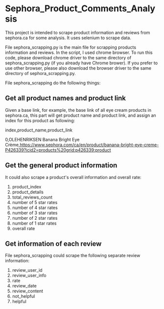 # Sephora_Product_Comments_Analysis
This project is intended to scrape product information and reviews from sephora.ca for some analysis. It uses selenium to scrape data.

File sephora_scrapping.py is the main file for scrapping products information and reviews. In the script, I used chrome browser. To run 
this code, please download chrome driver to the same directory of sephora_scrapping.py (if you already have Chrome brower). If you prefer 
to use other browser, please also download the browser driver to the same directory of sephora_scrapping.py.

File sephora_scrapping do the following things:
## Get all product names and product link
Given a base link, for example, the base link of all eye cream products in sephora.ca, this part will get product name and product link, and
assign an index for this product as following:

index,product_name,product_link

0,OLEHENRIKSEN Banana Bright Eye Crème,https://www.sephora.com/ca/en/product/banana-bright-eye-creme-P426339?icid2=products%20grid:p426339:product

## Get the general product information 
It could also scrape a product's overall information and overall rate:
1. product_index
2. product_details
3. total_reviews_count
4. number of 5 star rates
5. number of 4 star rates
6. number of 3 star rates
7. number of 2 star rates
8. number of 1 star rates
9. overall rate

## Get information of each review
File sephora_scrapping could scrape the following separate review information:
1. review_user_id
2. review_user_info
3. rate
4. review_date
5. review_content
6. not_helpful
7. helpful

